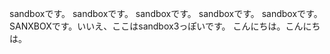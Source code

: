 sandboxです。
sandboxです。
sandboxです。
sandboxです。
sandboxです。
SANXBOXです。いいえ、ここはsandbox3っぽいです。
こんにちは。こんにちは。
